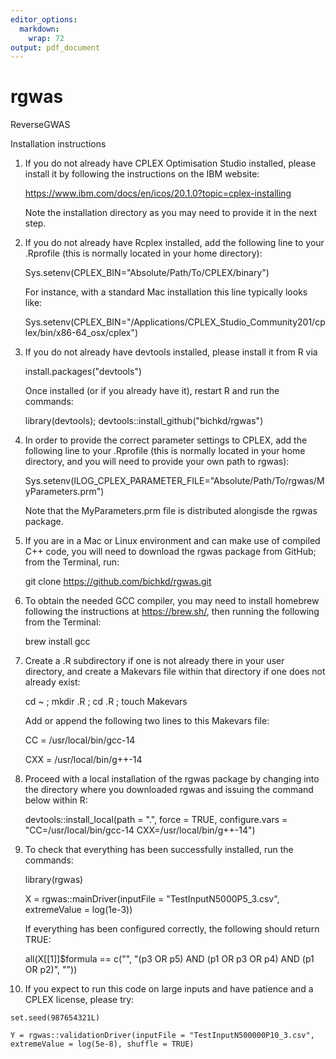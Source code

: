 ```yaml
---
editor_options:
  markdown:
    wrap: 72
output: pdf_document
---
```


# rgwas

ReverseGWAS

Installation instructions

1)  If you do not already have CPLEX Optimisation Studio installed,
    please install it by following the instructions on the IBM website:

    <https://www.ibm.com/docs/en/icos/20.1.0?topic=cplex-installing>

    Note the installation directory as you may need to provide it in the
    next step.

2)  If you do not already have Rcplex installed, add the following line
    to your .Rprofile (this is normally located in your home directory):

    Sys.setenv(CPLEX_BIN="Absolute/Path/To/CPLEX/binary")

    For instance, with a standard Mac installation this line typically
    looks like:

    Sys.setenv(CPLEX_BIN="/Applications/CPLEX_Studio_Community201/cplex/bin/x86-64_osx/cplex")

3)  If you do not already have devtools installed, please install it
    from R via

    install.packages("devtools")

    Once installed (or if you already have it), restart R and run the
    commands:

    library(devtools);    devtools::install_github("bichkd/rgwas")

4)  In order to provide the correct parameter settings to CPLEX, add the
    following line to your .Rprofile (this is normally located in your
    home directory, and you will need to provide your own path to
    rgwas):

    Sys.setenv(ILOG_CPLEX_PARAMETER_FILE="Absolute/Path/To/rgwas/MyParameters.prm")

    Note that the MyParameters.prm file is distributed alongisde the
    rgwas package.

5)  If you are in a Mac or Linux environment and can make use of
    compiled C++ code, you will need to download the rgwas package from
    GitHub; from the Terminal, run:

    git clone <https://github.com/bichkd/rgwas.git>

6)  To obtain the needed GCC compiler, you may need to install homebrew
    following the instructions at <https://brew.sh/>, then running the
    following from the Terminal:

    brew install gcc

7)  Create a .R subdirectory if one is not already there in your user
    directory, and create a Makevars file within that directory if one
    does not already exist:

    cd \~ ; mkdir .R ; cd .R ; touch Makevars

    Add or append the following two lines to this Makevars file:

    CC = /usr/local/bin/gcc-14 
    
    CXX = /usr/local/bin/g++-14
    
8)  Proceed with a local installation of the rgwas package by changing into the 
    directory where you downloaded rgwas and issuing the command below within R:

    devtools::install_local(path = ".", force = TRUE,
    configure.vars = "CC=/usr/local/bin/gcc-14 CXX=/usr/local/bin/g++-14")

9)  To check that everything has been successfully installed, run the
    commands:

    library(rgwas)

    X = rgwas::mainDriver(inputFile = "TestInputN5000P5_3.csv",
    extremeValue = log(1e-3))
    
    If everything has been configured correctly, the following should return TRUE:
    
    all(X[[1]]$formula == c("", "(p3 OR p5)  AND  (p1 OR p3 OR p4)  AND  (p1 OR p2)", ""))

10)  If you expect to run this code on large inputs and have patience and
    a CPLEX license, please try:
    
    set.seed(987654321L)

    Y = rgwas::validationDriver(inputFile = "TestInputN500000P10_3.csv",
    extremeValue = log(5e-8), shuffle = TRUE)
